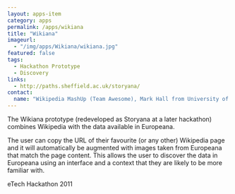 ```yaml
---
layout: apps-item
category: apps
permalink: /apps/wikiana
title: "Wikiana"
imageurl:
  - "/img/apps/Wikiana/wikiana.jpg"
featured: false
tags:
  - Hackathon Prototype
  - Discovery
links:
  - http://paths.sheffield.ac.uk/storyana/
contact: 
  name: "Wikipedia MashUp (Team Awesome), Mark Hall from University of Sheffield, Oier Lopez de Lacalle from University of the Basque Country, and Aitor Soroa from University of the Basque Country"
---
```

The Wikiana prototype (redeveloped as Storyana at a later hackathon) combines Wikipedia with the data available in Europeana.

The user can copy the URL of their favourite (or any other) Wikipedia page and it will automatically be augmented with images taken from Europeana that match the page content. This allows the user to discover the data in Europeana using an interface and a context that they are likely to be more familiar with.

eTech Hackathon 2011
